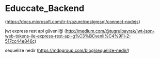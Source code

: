 # Educcate_Backend


(https://docs.microsoft.com/tr-tr/azure/postgresql/connect-nodejs)

jwt express rest api güvenliği (http://medium.com/@tugrulbayrak/jwt-json-web-tokens-ile-express-rest-api-g%C3%BCvenli%C4%9Fi-2-517cc44e846c)

sequelize nedir (https://mdpgroup.com/blog/sequelize-nedir/)



